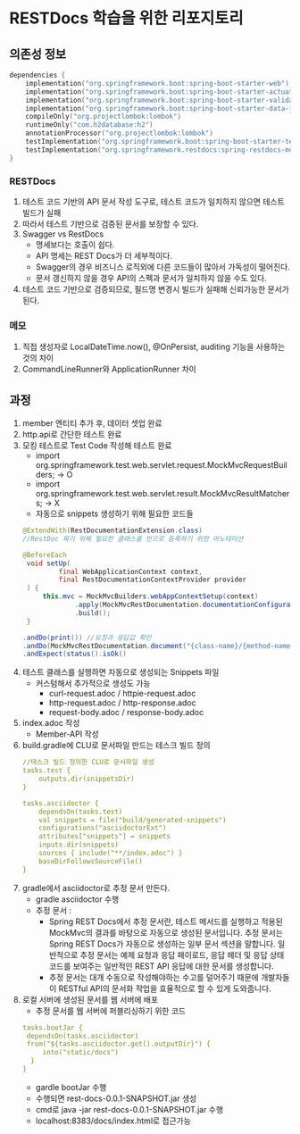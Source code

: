 # RESTDocs 학습을 위한 리포지토리

## 의존성 정보
```kts
dependencies {
    implementation("org.springframework.boot:spring-boot-starter-web")
    implementation("org.springframework.boot:spring-boot-starter-actuator")
    implementation("org.springframework.boot:spring-boot-starter-validation")
    implementation("org.springframework.boot:spring-boot-starter-data-jpa")
    compileOnly("org.projectlombok:lombok")
    runtimeOnly("com.h2database:h2")
    annotationProcessor("org.projectlombok:lombok")
    testImplementation("org.springframework.boot:spring-boot-starter-test")
    testImplementation("org.springframework.restdocs:spring-restdocs-mockmvc")
}
```

### RESTDocs
1. 테스트 코드 기반의 API 문서 작성 도구로, 테스트 코드가 일치하지 않으면 테스트 빌드가 실패
2. 따라서 테스트 기반으로 검증된 문서를 보장할 수 있다.
3. Swagger vs RestDocs
   - 명세보다는 호출이 쉽다.
   - API 명세는 REST Docs가 더 세부적이다.
   - Swagger의 경우 비즈니스 로직외에 다른 코드들이 많아서 가독성이 떨어진다.
   - 문서 갱신하지 않을 경우 API의 스펙과 문서가 일치하지 않을 수도 있다.
4. 테스트 코드 기반으로 검증되므로, 필드명 변경시 빌드가 실패해 신뢰가능한 문서가 된다.


### 메모
1. 직접 생성자로 LocalDateTime.now(), @OnPersist, auditing 기능을 사용하는 것의 차이
2. CommandLineRunner와 ApplicationRunner 차이


## 과정
1. member 엔티티 추가 후, 데이터 셋업 완료
2. http.api로 간단한 테스트 완료
3. 모킹 테스트로 Test Code 작성해 테스트 완료
   - import org.springframework.test.web.servlet.request.MockMvcRequestBuilders; -> O
   - import org.springframework.test.web.servlet.result.MockMvcResultMatchers; -> X
   - 자동으로 snippets 생성하기 위해 필요한 코드들
   ```java
   @ExtendWith(RestDocumentationExtension.class)
   //RestDoc 짜기 위해 필요한 클래스를 빈으로 등록하기 위한 어노테이션
   
   @BeforeEach
    void setUp(
            final WebApplicationContext context,
            final RestDocumentationContextProvider provider
    ) {
        this.mvc = MockMvcBuilders.webAppContextSetup(context)
                .apply(MockMvcRestDocumentation.documentationConfiguration(provider))
                .build();
    }
   
   .andDo(print()) //요청과 응답값 확인
   .andDo(MockMvcRestDocumentation.document("{class-name}/{method-name}"))
   .andExpect(status().isOk()
   ```
4. 테스트 클래스를 실행하면 자동으로 생성되는 Snippets 파일
   - 커스텀해서 추가적으로 생성도 가능
     - curl-request.adoc / httpie-request.adoc
     - http-request.adoc / http-response.adoc
     - request-body.adoc / response-body.adoc
5. index.adoc 작성
    - Member-API 작성
6. build.gradle에 CLU로 문서파일 만드는 테스크 빌드 정의
    ```yaml
    //테스크 빌드 정의한 CLU로 문서파일 생성
    tasks.test {
        outputs.dir(snippetsDir)
    }
    
    tasks.asciidoctor {
        dependsOn(tasks.test)
        val snippets = file("build/generated-snippets")
        configurations("asciidoctorExt")
        attributes["snippets"] = snippets
        inputs.dir(snippets)
        sources { include("**/index.adoc") }
        baseDirFollowsSourceFile()
    }
    ```
7. gradle에서 asciidoctor로 추정 문서 만든다.
   - gradle asciidoctor 수행
   - 추정 문서 :
     - Spring REST Docs에서 추정 문서란, 테스트 메서드를 실행하고 적용된 MockMvc의 결과를 바탕으로 자동으로 생성된 문서입니다. 추정 문서는 Spring REST Docs가 자동으로 생성하는 일부 문서 섹션을 말합니다. 일반적으로 추정 문서는 예제 요청과 응답 페이로드, 응답 헤더 및 응답 상태 코드를 보여주는 일반적인 REST API 응답에 대한 문서를 생성합니다.
     - 추정 문서는 대개 수동으로 작성해야하는 수고를 덜어주기 때문에 개발자들이 RESTful API의 문서화 작업을 효율적으로 할 수 있게 도와줍니다.
8. 로컬 서버에 생성된 문서를 웹 서버에 배포
   - 추정 문서를 웹 서버에 퍼블리싱하기 위한 코드
   ```yaml
   tasks.bootJar {
    dependsOn(tasks.asciidoctor)
    from("${tasks.asciidoctor.get().outputDir}") {
        into("static/docs")
     }
   }
   ```
   - gardle bootJar 수행
   - 수행되면 rest-docs-0.0.1-SNAPSHOT.jar 생성
   - cmd로 java -jar rest-docs-0.0.1-SNAPSHOT.jar 수행
   - localhost:8383/docs/index.html로 접근가능